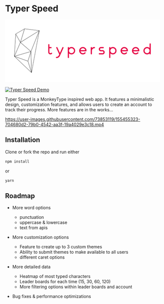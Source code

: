 # Typer Speed

![Typer Speed homepage](./public/logo.png "San Juan Mountains")

[![Typer Speed Demo](http://img.youtube.com/vi/nX_inqaAzOI/0.jpg)](https://youtu.be/vyl6v0vllmM "Typer Speed Demo")

Typer Speed is a MonkeyType inspired web app. It features a minimalistic design, customization features, and allows users to create
an account to track their progress. More features are in the works...

https://user-images.githubusercontent.com/73853119/155455323-704680d2-79b0-4542-aa3f-19a4029e3c18.mp4


## Installation

Clone or fork the repo and run either
```bash
npm install
```
or
```bash
yarn
```

## Roadmap
- More word options
    - punctuation
    - uppercase & lowercase
    - text from apis

- More customization options
    - Feature to create up to 3 custom themes
    - Ability to submit themes to make available to all users
    - different caret options

- More detailed data
    - Heatmap of most typed characters
    - Leader boards for each time (15, 30, 60, 120)
    - More filtering options within leader boards and account

- Bug fixes & performance optimizations



